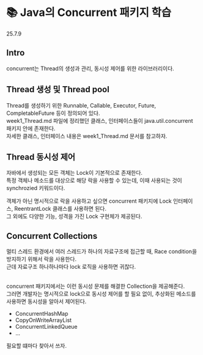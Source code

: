 # 📚 Java의 Concurrent 패키지 학습

25.7.9

## Intro

concurrent는 Thread의 생성과 관리, 동시성 제어를 위한 라이브러리이다.

## Thread 생성 및 Thread pool
Thread를 생성하기 위한 Runnable, Callable, Executor, Future, CompletableFuture 등이 정의되어 있다. </br>
week1_Thread.md 파일에 정리했던 클래스, 인터페이스들이 java.util.concurrent 패키지 안에 존재한다. </br>
자세한 클래스, 인터페이스 내용은 week1_Thread.md 문서를 참고하자. 

## Thread 동시성 제어
자바에서 생성되는 모든 객체는 Lock이 기본적으로 존재한다. </br>
특정 객체나 메소드를 대상으로 해당 락을 사용할 수 있는데, 이때 사용되는 것이 synchrozied 키워드이다. 

객체가 아닌 명시적으로 락을 사용하고 싶으면 concurrent 패키지에 Lock 인터페이스, ReentrantLock 클래스를 사용하면 된다.</br>
그 외에도 다양한 기능, 성격을 가진 Lock 구현체가 제공된다. 

## Concurrent Collections
멀티 스레드 환경에서 여러 스레드가 하나의 자료구조에 접근할 때, Race condition을 방지하기 위해서 락을 사용한다. </br>
근데 자료구조 하나하나마다 lock 로직을 사용하면 귀찮다. </br></br>

concurrent 패키지에서는 이런 동시성 문제를 해결한 Collection을 제공해준다. </br>
그러면 개발자는 명시적으로 lock으로 동시성 제어를 할 필요 없이, 추상화된 메소드를 사용하면 동시성을 알아서 제어된다. </br>

- ConcurrentHashMap
- CopyOnWriteArrayList
- ConcurrentLinkedQueue
- ...

필요할 떄마다 찾아서 쓰자.

